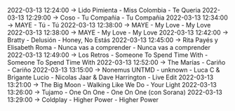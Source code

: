 2022-03-13 12:24:00 -> Lido Pimienta - Miss Colombia - Te Queria
2022-03-13 12:29:00 -> Coso - Tu Compañia - Tu Compañia
2022-03-13 12:34:00 -> MAYE - Tú - Tú
2022-03-13 12:38:00 -> MAYE - My Love - My Love
2022-03-13 12:38:00 -> MAYE - My Love - My Love
2022-03-13 12:42:00 -> Bratty - Delusión - Honey, No Estás
2022-03-13 12:45:00 -> Rita Payés y Elisabeth Roma - Nunca vas a comprender - Nunca vas a comprender
2022-03-13 12:49:00 -> Los Retros - Someone To Spend Time With - Someone To Spend Time With
2022-03-13 12:52:00 -> The Marías - Cariño - Cariño
2022-03-13 13:15:00 -> Nonemus UNTMD - unknown - Luca C & Brigante Lucio - Nicolas Jaar & Dave Harrington - Live Edit
2022-03-13 13:21:00 -> The Big Moon - Walking Like We Do - Your Light
2022-03-13 13:26:00 -> Tujamo - One On One - One On One (con Sorana)
2022-03-13 13:29:00 -> Coldplay - Higher Power - Higher Power
